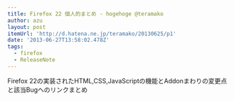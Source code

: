 ```yaml
---
title: Firefox 22 個人的まとめ - hogehoge @teramako
author: azu
layout: post
itemUrl: 'http://d.hatena.ne.jp/teramako/20130625/p1'
date: '2013-06-27T13:58:02.478Z'
tags:
  - firefox
  - ReleaseNote
---
```

Firefox 22の実装されたHTML,CSS,JavaScriptの機能とAddonまわりの変更点と該当Bugへのリンクまとめ
